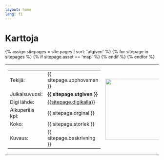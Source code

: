 ```yaml
---
layout: home
lang: fi
---
```

# Karttoja
<table>
  {% assign sitepages = site.pages | sort: 'utgiven' %}
    {% for sitepage in sitepages %}
        {% if sitepage.asset == 'map' %}
           <tr>
              <td>
                <table>
                  <tr><td>Tekijä:</td><td>   {{ sitepage.upphovsman }}    </td> </tr>
                  <tr><td>Julkaisuvuosi:</td><td>   <b>{{ sitepage.utgiven }}</b>      </td> </tr>
                  <tr><td>Digi lähde:</td><td> <a href="{{ sitepage.digikallaurl }}"> {{sitepage.digikalla}} </a>      </td> </tr>
                  <tr><td>Alkuperäis kpl:</td><td>   {{ sitepage.orginal }}      </td> </tr>
                  <tr><td>Koko:</td><td>   {{ sitepage.storlek }}      </td> </tr>
                   <tr><td>Kuvaus:</td><td>   {{ sitepage.beskrivning }}      </td> </tr>
                </table>
              </td>
              <td>
                 <a href="{{sitepage.dir}}{{ sitepage.img }}" rel="lightbox"><img src="{{sitepage.dir}}{{ sitepage.img_thumb }}" width="200px"></a>
              </td>
           </tr>
        {% endif %}
    {% endfor %}
</table>